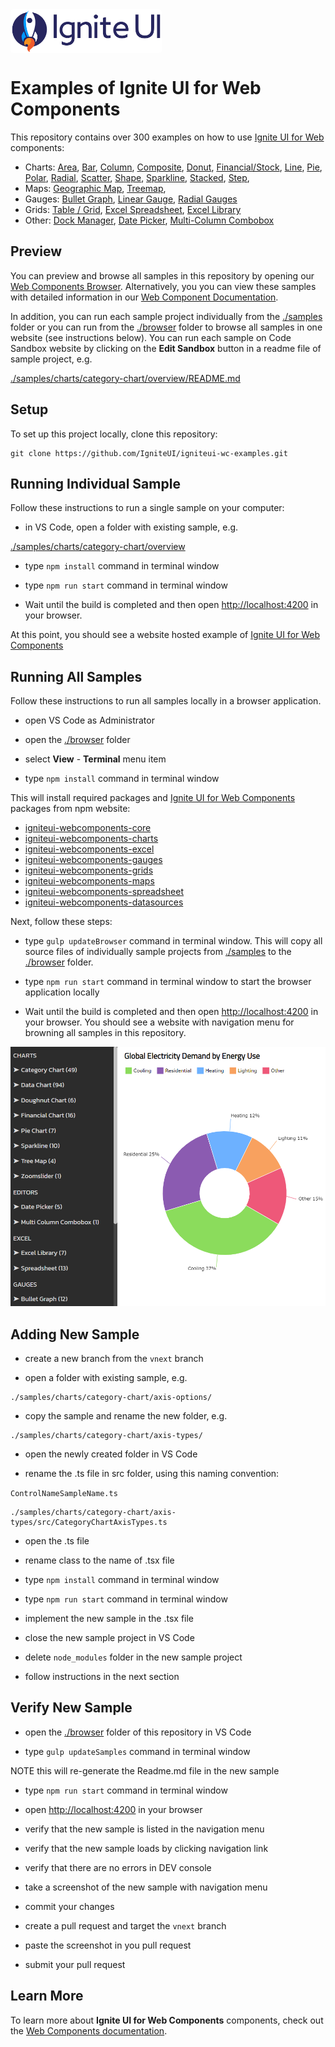 <link href="https://fonts.googleapis.com/css2?family=Titillium+Web&display=swap" rel="stylesheet">
<div style="display: flex; flex-flow: row; font-family: 'Titillium Web'">
    <!-- <div style="font-size: 2.5rem; align-self: start; justify-content: start; margin: 0px; margin-left: 0.5rem; margin-right: 0.5rem; ">Examples</div> -->
    <img height="70px" style="border-radius: 0.25rem" alt="ignite-ui" src="./browser/public/logo-ignite-ui.svg"/>
    <!-- <div style="font-size: 2.5rem; margin: 0px; margin-left: 0.5rem; margin-right: 0.5rem; color: white; ">for Web Components </div> -->
</div>

# Examples of Ignite UI for Web Components

This repository contains over 300 examples on how to use [Ignite UI for Web ](https://www.infragistics.com/webcomponentssite/components/general-getting-started.html) components:

- Charts:
[Area](https://www.infragistics.com/webcomponentssite/components/charts/types/area-chart),
[Bar](https://www.infragistics.com/webcomponentssite/components/charts/types/bar-chart),
[Column](https://www.infragistics.com/webcomponentssite/components/charts/types/column-chart),
[Composite](https://www.infragistics.com/webcomponentssite/components/charts/types/composite-chart),
[Donut](https://www.infragistics.com/webcomponentssite/components/charts/types/donut-chart),
[Financial/Stock](https://www.infragistics.com/webcomponentssite/components/charts/types/stock-chart),
[Line](https://www.infragistics.com/webcomponentssite/components/charts/types/line-chart),
[Pie](https://www.infragistics.com/webcomponentssite/components/charts/types/pie-chart),
[Polar](https://www.infragistics.com/webcomponentssite/components/charts/types/polar-chart),
[Radial](https://www.infragistics.com/webcomponentssite/components/charts/types/radial-chart),
[Scatter](https://www.infragistics.com/webcomponentssite/components/charts/types/scatter-chart),
[Shape](https://www.infragistics.com/webcomponentssite/components/charts/types/shape-chart),
[Sparkline](https://www.infragistics.com/webcomponentssite/components/charts/types/sparkline-chart),
[Stacked](https://www.infragistics.com/webcomponentssite/components/charts/types/stacked-chart),
[Step](https://www.infragistics.com/webcomponentssite/components/charts/types/step-chart),
- Maps:
[Geographic Map](https://www.infragistics.com/webcomponentssite/components/geo-map.html),
[Treemap](https://www.infragistics.com/webcomponentssite/components/treemap-overview.html),
- Gauges:
[Bullet Graph](https://www.infragistics.com/webcomponentssite/components/bullet-graph),
[Linear Gauge](https://www.infragistics.com/webcomponentssite/components/linear-gauge.html),
[Radial Gauges](https://www.infragistics.com/webcomponentssite/components/radial-gauge.html)
- Grids:
[Table / Grid](https://www.infragistics.com/webcomponentssite/components/data-grid.html),
[Excel Spreadsheet](https://www.infragistics.com/webcomponentssite/components/spreadsheet_overview.html),
[Excel Library](https://www.infragistics.com/webcomponentssite/components/excel_library_using_workbooks.html)
- Other:
[Dock Manager](https://www.infragistics.com/webcomponentssite/components/dock-manager),
[Date Picker](https://www.infragistics.com/webcomponentssite/components/editors/date-picker),
[Multi-Column Combobox](https://www.infragistics.com/webcomponentssite/components/editors/multi-column-combobox)


## Preview

You can preview and browse all samples in this repository by opening our [Web Components Browser](https://www.infragistics.com/react-demos/samples/). Alternatively, you you can view these samples with detailed information in our [Web Component Documentation](https://infragistics.com/webcomponentssite/components/general-getting-started.html).

In addition, you can run each sample project individually from the [./samples](./samples) folder or you can run from the [./browser](./browser) folder to browse all samples in one website (see instructions below). You can run each sample on Code Sandbox website by clicking on the **Edit Sandbox** button in a readme file of sample project, e.g.

[./samples/charts/category-chart/overview/README.md](./samples/charts/category-chart/overview/README.md)


## Setup

To set up this project locally, clone this repository:
```
git clone https://github.com/IgniteUI/igniteui-wc-examples.git
```

## Running Individual Sample

Follow these instructions to run a single sample on your computer:

- in VS Code, open a folder with existing sample, e.g.

[./samples/charts/category-chart/overview](./samples/charts/category-chart/overview)

- type `npm install` command in terminal window

- type `npm run start` command in terminal window

- Wait until the build is completed and then open [http://localhost:4200](http://localhost:4200) in your browser.

At this point, you should see a website hosted example of [Ignite UI for Web Components](https://www.infragistics.com/webcomponentssite/components/general-getting-started.html)


## Running All Samples

Follow these instructions to run all samples locally in a browser application.

- open VS Code as Administrator

- open the [./browser](./browser) folder

- select **View** - **Terminal** menu item

- type `npm install` command in terminal window

This will install required packages and [Ignite UI for Web Components](https://www.infragistics.com/webcomponentssite/components/general-getting-started.html) packages from npm website:

- [igniteui-webcomponents-core](https://www.npmjs.com/package/igniteui-webcomponents-core)
- [igniteui-webcomponents-charts](https://www.npmjs.com/package/igniteui-webcomponents-charts)
- [igniteui-webcomponents-excel](https://www.npmjs.com/package/igniteui-webcomponents-excel)
- [igniteui-webcomponents-gauges](https://www.npmjs.com/package/igniteui-webcomponents-gauges)
- [igniteui-webcomponents-grids](https://www.npmjs.com/package/igniteui-webcomponents-grids)
- [igniteui-webcomponents-maps](https://www.npmjs.com/package/igniteui-webcomponents-maps)
- [igniteui-webcomponents-spreadsheet](https://www.npmjs.com/package/igniteui-webcomponents-spreadsheet)
- [igniteui-webcomponents-datasources](https://www.npmjs.com/package/igniteui-webcomponents-datasources)

Next, follow these steps:

- type `gulp updateBrowser` command in terminal window. This will copy all source files of individually sample projects from [./samples](./samples) to the [./browser](./browser) folder.

- type `npm run start` command in terminal window to start the browser application locally

- Wait until the build is completed and then open [http://localhost:4200](http://localhost:4200) in your browser. You should see a website with navigation menu for browning all samples in this repository.

![Samples Browser Preview](./browser/public/images/preview.PNG)

## Adding New Sample

- create a new branch from the `vnext` branch

- open a folder with existing sample, e.g.
```
./samples/charts/category-chart/axis-options/
```
- copy the sample and rename the new folder, e.g.
```
./samples/charts/category-chart/axis-types/
```
- open the newly created folder in VS Code

- rename the .ts file in src folder, using this naming convention:

`ControlNameSampleName.ts`

```
./samples/charts/category-chart/axis-types/src/CategoryChartAxisTypes.ts
```

- open the .ts file

- rename class to the name of .tsx file

- type `npm install` command in terminal window

- type `npm run start` command in terminal window

- implement the new sample in the .tsx file

- close the new sample project in VS Code

- delete `node_modules` folder in the new sample project

- follow instructions in the next section

## Verify New Sample

- open the [./browser](./browser) folder of this repository in VS Code

- type `gulp updateSamples` command in terminal window

NOTE this will re-generate the Readme.md file in the new sample

- type `npm run start` command in terminal window

- open [http://localhost:4200](http://localhost:4200) in your browser

- verify that the new sample is listed in the navigation menu

- verify that the new sample loads by clicking navigation link

- verify that there are no errors in DEV console

- take a screenshot of the new sample with navigation menu

- commit your changes

- create a pull request and target the `vnext` branch

- paste the screenshot in you pull request

- submit your pull request



## Learn More

To learn more about **Ignite UI for Web Components** components, check out the [Web Components documentation](https://www.infragistics.com/webcomponentssite/components/general-getting-started.html).
